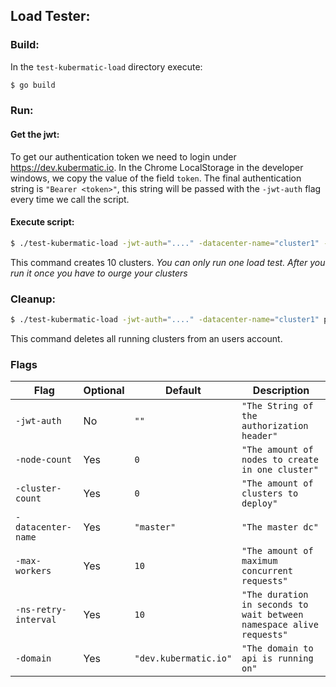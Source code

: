 ## Load Tester:

### Build:
In the `test-kubermatic-load` directory execute:
```bash
$ go build
```

### Run:
#### Get the jwt:
To get our authentication token we need to login under https://dev.kubermatic.io.
In the Chrome LocalStorage in the developer windows, we copy the value of the field `token`.
The final authentication string is `"Bearer <token>"`, this string will be passed with the `-jwt-auth` flag every time we call the script.
#### Execute script:
```bash
$ ./test-kubermatic-load -jwt-auth="...." -datacenter-name="cluster1" -cluster-count=10 up
```
This command creates 10 clusters.
*You can only run one load test. After you run it once you have to ourge your clusters*

### Cleanup:
```bash
$ ./test-kubermatic-load -jwt-auth="...." -datacenter-name="cluster1" purge
```
This command deletes all running clusters from an users account.

### Flags
Flag|Optional|Default|Description
---|---|---|---
`-jwt-auth`          | No  | `""`                 | `"The String of the authorization header"`
`-node-count`        | Yes | `0`                  | `"The amount of nodes to create in one cluster"`
`-cluster-count`     | Yes | `0`                  | `"The amount of clusters to deploy"`
`-datacenter-name`   | Yes | `"master"`           | `"The master dc"`
`-max-workers`       | Yes | `10`                 | `"The amount of maximum concurrent requests"`
`-ns-retry-interval` | Yes | `10`                 | `"The duration in seconds to wait between namespace alive requests"`
`-domain`            | Yes | `"dev.kubermatic.io"` | `"The domain to api is running on"`
